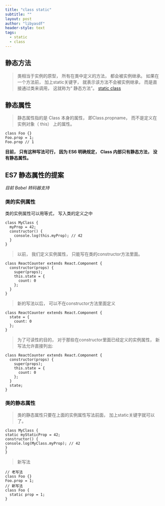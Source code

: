 ```yaml
---
title: "class static"
subtitle: ""
layout: post
author: "libyasdf"
header-style: text
tags:
  - static
  - class
---
```

## 静态方法
>类相当于实例的原型， 所有在类中定义的方法， 都会被实例继承。 如果在一个方法前， 加上static关键字， 就表示该方法不会被实例继承， 而是直接通过类来调用， 这就称为“ 静态方法”。
[static class](https://www.jb51.net/article/127066.htm)  

## 静态属性

>静态属性指的是 Class 本身的属性， 即Class.propname， 而不是定义在实例对象（ this） 上的属性。

```
class Foo {}
Foo.prop = 1;
Foo.prop // 1
```
**目前， 只有这种写法可行， 因为 ES6 明确规定， Class 内部只有静态方法， 没有静态属性。**

## ES7 静态属性的提案
*目前 Babel 转码器支持*
### 类的实例属性
类的实例属性可以用等式， 写入类的定义之中
```
class MyClass {
  myProp = 42;
  constructor() {
    console.log(this.myProp); // 42
  }
}
```
>以前， 我们定义实例属性， 只能写在类的constructor方法里面。
```
class ReactCounter extends React.Component {
  constructor(props) {
    super(props);
    this.state = {
      count: 0
    };
  }
}
```
>新的写法以后， 可以不在constructor方法里面定义
```
class ReactCounter extends React.Component {
  state = {
    count: 0
  };
}
```
>为了可读性的目的， 对于那些在constructor里面已经定义的实例属性， 新写法允许直接列出:
```
class ReactCounter extends React.Component {
  constructor(props) {
    super(props);
    this.state = {
      count: 0
    };
  }
  state;
}
```
### 类的静态属性

>类的静态属性只要在上面的实例属性写法前面， 加上static关键字就可以了。
```
class MyClass {
static myStaticProp = 42;
constructor() {
console.log(MyClass.myProp); // 42
}
}
```
>新写法
```
// 老写法
class Foo {}
Foo.prop = 1;
// 新写法
class Foo {
  static prop = 1;
}
```